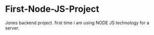 # First-Node-JS-Project
Jones backend project. first time i am using NODE JS technology for a server.
